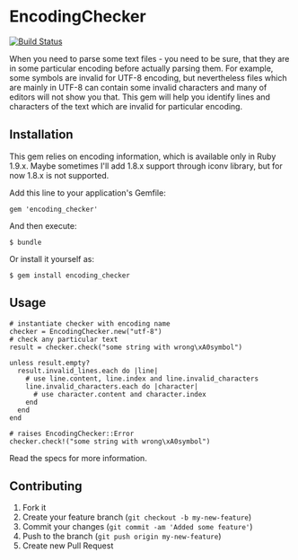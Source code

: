 # EncodingChecker

[![Build Status](https://secure.travis-ci.org/fxposter/encoding_checker.png?branch=master)](http://travis-ci.org/fxposter/encoding_checker)

When you need to parse some text files - you need to be sure, that they are in some particular encoding
before actually parsing them. For example, some symbols are invalid for UTF-8 encoding, but nevertheless
files which are mainly in UTF-8 can contain some invalid characters and many of editors will not show you that.
This gem will help you identify lines and characters of the text which are invalid for particular encoding.

## Installation

This gem relies on encoding information, which is available only in Ruby 1.9.x.
Maybe sometimes I'll add 1.8.x support through iconv library, but for now 1.8.x is not supported.

Add this line to your application's Gemfile:

    gem 'encoding_checker'

And then execute:

    $ bundle

Or install it yourself as:

    $ gem install encoding_checker

## Usage

    # instantiate checker with encoding name
    checker = EncodingChecker.new("utf-8")
    # check any particular text
    result = checker.check("some string with wrong\xA0symbol")

    unless result.empty?
      result.invalid_lines.each do |line|
        # use line.content, line.index and line.invalid_characters
        line.invalid_characters.each do |character|
          # use character.content and character.index
        end
      end
    end

    # raises EncodingChecker::Error
    checker.check!("some string with wrong\xA0symbol")

Read the specs for more information.

## Contributing

1. Fork it
2. Create your feature branch (`git checkout -b my-new-feature`)
3. Commit your changes (`git commit -am 'Added some feature'`)
4. Push to the branch (`git push origin my-new-feature`)
5. Create new Pull Request
